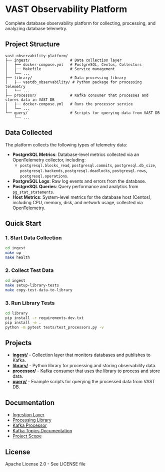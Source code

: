 # VAST Observability Platform

Complete database observability platform for collecting, processing, and analyzing database telemetry.

## Project Structure
```
vast-observability-platform/
├── ingest/                  # Data collection layer
│   ├── docker-compose.yml   # PostgreSQL, Centos, Collectors
│   ├── Makefile             # Service management
│   └── ...
├── library/                 # Data processing library
│   ├── vastdb_observability/ # Python package for processing telemetry
│   └── ...
├── processor/               # Kafka consumer that processes and stores data in VAST DB
│   ├── docker-compose.yml   # Runs the processor service
│   └── ...
└── query/                   # Scripts for querying data from VAST DB
    └── ...
```

## Data Collected

The platform collects the following types of telemetry data:

- **PostgreSQL Metrics**: Database-level metrics collected via an OpenTelemetry collector, including:
  - `postgresql.blocks_read`, `postgresql.commits`, `postgresql.db_size`, `postgresql.backends`, `postgresql.deadlocks`, `postgresql.rows`, `postgresql.operations`.
- **PostgreSQL Logs**: Raw log events and errors from the database.
- **PostgreSQL Queries**: Query performance and analytics from `pg_stat_statements`.
- **Host Metrics**: System-level metrics for the database host (Centos), including CPU, memory, disk, and network usage, collected via OpenTelemetry.

## Quick Start

### 1. Start Data Collection
```bash
cd ingest
make up
make health
```

### 2. Collect Test Data
```bash
cd ingest
make setup-library-tests
make copy-test-data-to-library
```

### 3. Run Library Tests
```bash
cd library
pip install -r requirements-dev.txt
pip install -e .
python -m pytest tests/test_processors.py -v
```

## Projects

- **[ingest/](./ingest/)** - Collection layer that monitors databases and publishes to Kafka.
- **[library/](./library/)** - Python library for processing and storing observability data.
- **[processor/](./processor/)** - Kafka consumer that uses the library to process and store data.
- **[query/](./query/)** - Example scripts for querying the processed data from VAST DB.

## Documentation

- [Ingestion Layer](./ingest/README.md)
- [Processing Library](./library/README.md)
- [Kafka Processor](./processor/README.md)
- [Kafka Topics Documentation](./ingest/TOPICS.md)
- [Project Scope](./ingest/PROJECT_SCOPE.md)

## License

Apache License 2.0 - See LICENSE file
